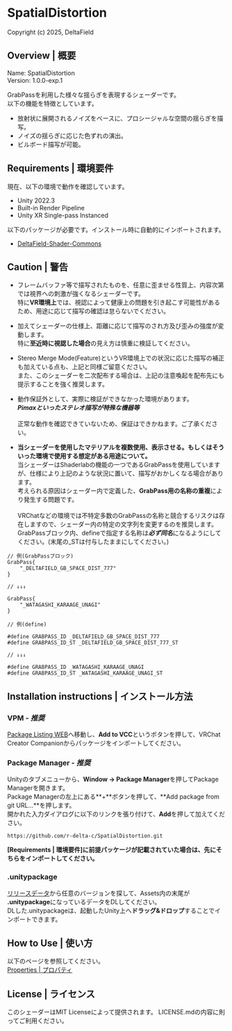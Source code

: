 # SpatialDistortion
Copyright (c) 2025, DeltaField



## Overview | 概要
Name: SpatialDistortion<br>
Version: 1.0.0-exp.1<br>

GrabPassを利用した様々な揺らぎを表現するシェーダーです。
<br>
以下の機能を特徴としています。
* 放射状に展開されるノイズをベースに、プロシージャルな空間の揺らぎを描写。
* ノイズの揺らぎに応じた色ずれの演出。
* ビルボード描写が可能。

## Requirements | 環境要件
現在、以下の環境で動作を確認しています。
* Unity 2022.3
* Built-in Render Pipeline
* Unity XR Single-pass Instanced

以下のパッケージが必要です。インストール時に自動的にインポートされます。
* [DeltaField-Shader-Commons](https://github.com/r-delta-c/DeltaField-Shader-Commons)


## Caution | 警告
* フレームバッファ等で描写されたものを、任意に歪ませる性質上、内容次第では視界への刺激が強くなるシェーダーです。<br>
特に**VR環境上**では、視認によって健康上の問題を引き起こす可能性があるため、用途に応じて描写の確認は怠らないでください。

* 加えてシェーダーの仕様上、距離に応じて描写のされ方及び歪みの強度が変動します。<br>特に**至近時に視認した場合**の見え方は慎重に検証してください。

* Stereo Merge Mode(Feature)というVR環境上での状況に応じた描写の補正も加えている点も、上記と同様ご留意ください。<br>また、このシェーダーを二次配布する場合は、上記の注意喚起を配布先にも提示することを強く推奨します。

* 動作保証外として、実際に検証ができなかった環境があります。<br>***Pimaxといったステレオ描写が特殊な機器等***<br><br>正常な動作を確認できていないため、保証はできかねます。ご了承ください。

* **当シェーダーを使用したマテリアルを複数使用、表示させる。もしくはそういった環境で使用する想定がある用途について。**<br>
当シェーダーはShaderlabの機能の一つであるGrabPassを使用していますが、仕様により上記のような状況に置いて、描写がおかしくなる場合があります。<br>
考えられる原因はシェーダー内で定義した、**GrabPass用の名称の重複**により発生する問題です。<br><br>
VRChatなどの環境では不特定多数のGrabPassの名称と競合するリスクは存在しますので、シェーダー内の特定の文字列を変更するのを推奨します。<br>
GrabPassブロック内、defineで指定する名称は***必ず同名***になるようにしてください。(末尾の_STは付与したままにしてください。)<br>

```
// 例(GrabPassブロック)
GrabPass{
    "_DELTAFIELD_GB_SPACE_DIST_777"
}

// ↓↓↓

GrabPass{
    "_WATAGASHI_KARAAGE_UNAGI"
}

// 例(define)

#define GRABPASS_ID _DELTAFIELD_GB_SPACE_DIST_777
#define GRABPASS_ID_ST _DELTAFIELD_GB_SPACE_DIST_777_ST

// ↓↓↓

#define GRABPASS_ID _WATAGASHI_KARAAGE_UNAGI
#define GRABPASS_ID_ST _WATAGASHI_KARAAGE_UNAGI_ST

```

## Installation instructions | インストール方法
### VPM - ***推奨***
[Package Listing WEB](https://r-delta-c.github.io/vpm_repository/)へ移動し、**Add to VCC**というボタンを押して、VRChat Creator Companionからパッケージをインポートしてください。

### Package Manager - ***推奨***
Unityのタブメニューから、**Window -> Package Manager**を押してPackage Managerを開きます。<br>
Package Managerの左上にある**+**ボタンを押して、**Add package from git URL...**を押します。<br>
開かれた入力ダイアログに以下のリンクを張り付けて、**Add**を押して加えてください。<br>
```
https://github.com/r-delta-c/SpatialDistortion.git
```
**[Requirements | 環境要件]に前提パッケージが記載されていた場合は、先にそちらをインポートしてください。**

### .unitypackage
[リリースデータ](https://github.com/r-delta-c/SpatialDistortion/releases)から任意のバージョンを探して、Assets内の末尾が **.unitypackage**になっているデータをDLしてください。<br>
DLした.unitypackageは、起動したUnity上へ**ドラッグ&ドロップ**することでインポートできます。



## How to Use | 使い方
以下のページを参照してください。<br>
[Properties | プロパティ](https://github.com/r-delta-c/SpatialDistortion/blob/main/Documentation~/properties.md "Documentation~/properties.md")

## License | ライセンス
このシェーダーはMIT Licenseによって提供されます。
LICENSE.mdの内容に則ってご利用ください。
